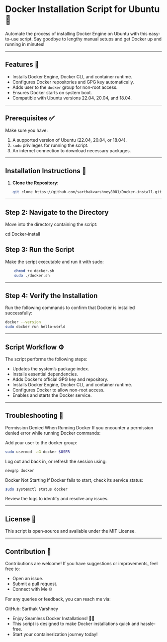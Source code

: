 # Docker Installation Script for Ubuntu 🐳  

Automate the process of installing Docker Engine on Ubuntu with this easy-to-use script. Say goodbye to lengthy manual setups and get Docker up and running in minutes!  

---

## Features 🚀  
- Installs Docker Engine, Docker CLI, and container runtime.  
- Configures Docker repositories and GPG key automatically.  
- Adds user to the `docker` group for non-root access.  
- Ensures Docker starts on system boot.  
- Compatible with Ubuntu versions 22.04, 20.04, and 18.04.  

---

## Prerequisites ✅  
Make sure you have:  
1. A supported version of Ubuntu (22.04, 20.04, or 18.04).  
2. `sudo` privileges for running the script.  
3. An internet connection to download necessary packages.  

---

## Installation Instructions 📖  

1. **Clone the Repository:**  
   ```bash  
   git clone https://github.com/sarthakvarshney8081/Docker-install.git

---   
## Step 2: Navigate to the Directory
Move into the directory containing the script:


cd Docker-install  
## Step 3: Run the Script
Make the script executable and run it with sudo:
```bash
    chmod +x docker.sh  
    sudo ./docker.sh  
```
---
## Step 4: Verify the Installation
Run the following commands to confirm that Docker is installed successfully:
   ```bash
   docker --version  
   sudo docker run hello-world  
   ```
---
## Script Workflow ⚙️
The script performs the following steps:

- Updates the system’s package index.
- Installs essential dependencies.
- Adds Docker’s official GPG key and repository.
- Installs Docker Engine, Docker CLI, and container runtime.
- Configures Docker to allow non-root access.
- Enables and starts the Docker service.

---
## Troubleshooting 🔧
Permission Denied When Running Docker
If you encounter a permission denied error while running Docker commands:

Add your user to the docker group:
 ```bash
sudo usermod -aG docker $USER
```
Log out and back in, or refresh the session using:
```bash
newgrp docker
```
Docker Not Starting
If Docker fails to start, check its service status:
```bash
sudo systemctl status docker
```
Review the logs to identify and resolve any issues.

---
## License 📄
This script is open-source and available under the MIT License.

---
## Contribution 🤝
Contributions are welcome! If you have suggestions or improvements, feel free to:

- Open an issue.
- Submit a pull request.
- Connect with Me 🌐
  
For any queries or feedback, you can reach me via:

GitHub: Sarthak Varshney
- Enjoy Seamless Docker Installations! 🐳🚀
- This script is designed to make Docker installations quick and hassle-free.
- Start your containerization journey today!
